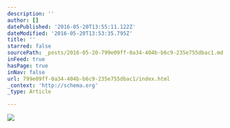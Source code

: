 ```yaml
---
description: ''
author: []
datePublished: '2016-05-20T13:55:11.122Z'
dateModified: '2016-05-20T13:53:35.795Z'
title: ''
starred: false
sourcePath: _posts/2016-05-20-799e09ff-0a34-404b-b6c9-235e755dbac1.md
inFeed: true
hasPage: true
inNav: false
url: 799e09ff-0a34-404b-b6c9-235e755dbac1/index.html
_context: 'http://schema.org'
_type: Article

---
```

![](https://the-grid-user-content.s3-us-west-2.amazonaws.com/7e8d290d-178e-42a6-b310-1e2ff1afa9ec.jpg)